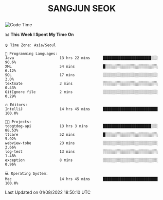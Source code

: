 <h1>
 <p align="center">
   SANGJUN SEOK
 </p>
</h1>

<!--START_SECTION:waka-->
![Code Time](http://img.shields.io/badge/Code%20Time-0%20secs-blue)

📊 **This Week I Spent My Time On** 

```text
⌚︎ Time Zone: Asia/Seoul

💬 Programming Languages: 
Java                     13 hrs 22 mins      ██████████████████████░░░   90.6% 
XML                      54 mins             █░░░░░░░░░░░░░░░░░░░░░░░░   6.12% 
SQL                      17 mins             ░░░░░░░░░░░░░░░░░░░░░░░░░   2.0% 
textmate                 3 mins              ░░░░░░░░░░░░░░░░░░░░░░░░░   0.43% 
GitIgnore file           2 mins              ░░░░░░░░░░░░░░░░░░░░░░░░░   0.29%

🔥 Editors: 
IntelliJ                 14 hrs 45 mins      █████████████████████████   100.0%

🐱‍💻 Projects: 
tdogtdog-api             13 hrs 3 mins       ██████████████████████░░░   88.53% 
ttcare                   52 mins             █░░░░░░░░░░░░░░░░░░░░░░░░   5.92% 
webview-tobe             23 mins             ░░░░░░░░░░░░░░░░░░░░░░░░░   2.66% 
log-test                 13 mins             ░░░░░░░░░░░░░░░░░░░░░░░░░   1.48% 
exception                8 mins              ░░░░░░░░░░░░░░░░░░░░░░░░░   0.96%

💻 Operating System: 
Mac                      14 hrs 45 mins      █████████████████████████   100.0%

```


 Last Updated on 01/08/2022 18:50:10 UTC
<!--END_SECTION:waka-->
